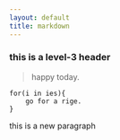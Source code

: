 ```yaml
---
layout: default
title: markdown
---
```

### this is a level-3 header ###
>happy today.



	for(i in ies){
		go for a rige.
	}
	
	
	
this is a new paragraph